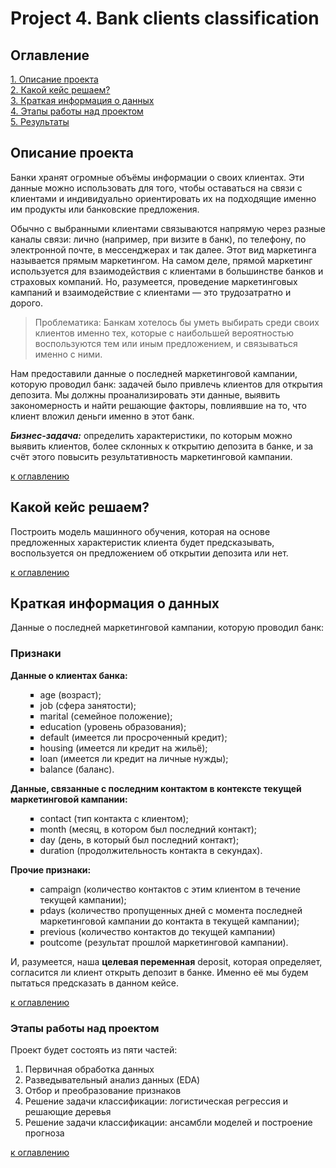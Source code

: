 # Project 4. Bank clients classification

## Оглавление  
[1. Описание проекта](README.md#Описание-проекта)  
[2. Какой кейс решаем?](README.md#Какой-кейс-решаем)  
[3. Краткая информация о данных](README.md#Краткая-информация-о-данных)  
[4. Этапы работы над проектом](README.md#Этапы-работы-над-проектом)  
[5. Результаты](README.md#Результаты)    

## Описание проекта    

Банки хранят огромные объёмы информации о своих клиентах. Эти данные можно использовать для того, чтобы оставаться на связи с клиентами и индивидуально ориентировать их на подходящие именно им продукты или банковские предложения.

Обычно с выбранными клиентами связываются напрямую через разные каналы связи: лично (например, при визите в банк), по телефону, по электронной почте, в мессенджерах и так далее. Этот вид маркетинга называется прямым маркетингом. На самом деле, прямой маркетинг используется для взаимодействия с клиентами в большинстве банков и страховых компаний. Но, разумеется, проведение маркетинговых кампаний и взаимодействие с клиентами — это трудозатратно и дорого.

>Проблематика: Банкам хотелось бы уметь выбирать среди своих клиентов именно тех, которые с наибольшей вероятностью воспользуются тем или иным предложением, и связываться именно с ними. 

Нам предоставили данные о последней маркетинговой кампании, которую проводил банк: задачей было привлечь клиентов для открытия депозита. Мы должны проанализировать эти данные, выявить закономерность и найти решающие факторы, повлиявшие на то, что клиент вложил деньги именно в этот банк.

***Бизнес-задача:*** определить характеристики, по которым можно выявить клиентов, более склонных к открытию депозита в банке, и за счёт этого повысить результативность маркетинговой кампании.

[к оглавлению](README.md#Оглавление)


## Какой кейс решаем?    
Построить модель машинного обучения, которая на основе предложенных характеристик клиента будет предсказывать, воспользуется он предложением об открытии депозита или нет.


[к оглавлению](README.md#Оглавление)

## Краткая информация о данных

Данные о последней маркетинговой кампании, которую проводил банк:


### Признаки
<div class="grey-container">
<p><strong>Данные о клиентах банка:</strong></p>
<ul style="list-style-type: square;">
<ul style="list-style-type: square;">
<li><span class="code-blue">age</span> (возраст);</li>
<li><span class="code-blue">job</span> (сфера занятости);</li>
<li><span class="code-blue">marital</span> (семейное положение);</li>
<li><span class="code-blue">education</span> (уровень образования);</li>
<li><span class="code-blue">default</span> (имеется ли просроченный кредит);</li>
<li><span class="code-blue">housing</span> (имеется ли кредит на жильё);</li>
<li><span class="code-blue">loan</span> (имеется ли кредит на личные нужды);</li>
<li><span class="code-blue">balance</span> (баланс).</li>
</ul>
</ul>
<p></p>
<p><strong>Данные, связанные с последним контактом в контексте текущей маркетинговой кампании:</strong></p>
<ul style="list-style-type: square;">
<ul style="list-style-type: square;">
<li><span class="code-blue">contact</span> (тип контакта с клиентом);</li>
<li><span class="code-blue">month</span> (месяц, в котором был последний контакт);</li>
<li><span class="code-blue">day</span> (день, в который был последний контакт);</li>
<li><span class="code-blue">duration</span> (продолжительность контакта в секундах).</li>
</ul>
</ul>
<p></p>
<p><strong>Прочие признаки:</strong></p>
<ul style="list-style-type: square;">
<ul style="list-style-type: square;">
<li><span class="code-blue">campaign</span> (количество контактов с этим клиентом в течение текущей кампании);</li>
<li><span class="code-blue">pdays</span> (количество пропущенных дней с момента последней маркетинговой кампании до контакта в&nbsp;текущей кампании);</li>
<li><span class="code-blue">previous</span> (количество контактов до текущей кампании)</li>
<li><span class="code-blue">poutcome</span> (результат прошлой маркетинговой кампании).</li>
</ul>
</ul>
<p></p>
<p>И, разумеется, наша <strong>целевая переменная</strong> <span class="code-blue">deposit</span>, которая определяет, согласится ли клиент открыть депозит в банке. Именно её мы будем пытаться предсказать в данном кейсе.</p>
</div>


[к оглавлению](README.md#Оглавление)


### Этапы работы над проектом  

Проект будет состоять из пяти частей:

1. Первичная обработка данных
2. Разведывательный анализ данных (EDA)
3. Отбор и преобразование признаков
4. Решение задачи классификации: логистическая регрессия и решающие деревья
5. Решение задачи классификации: ансамбли моделей и построение прогноза



[к оглавлению](README.md#Оглавление)




